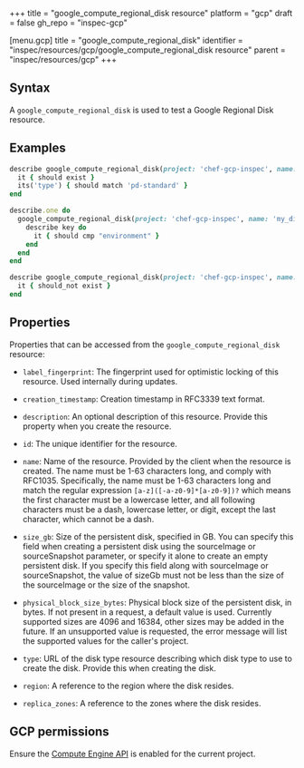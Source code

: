 +++
title = "google_compute_regional_disk resource"
platform = "gcp"
draft = false
gh_repo = "inspec-gcp"

[menu.gcp]
title = "google_compute_regional_disk"
identifier = "inspec/resources/gcp/google_compute_regional_disk resource"
parent = "inspec/resources/gcp"
+++

## Syntax

A `google_compute_regional_disk` is used to test a Google Regional Disk resource.

## Examples

```ruby
describe google_compute_regional_disk(project: 'chef-gcp-inspec', name: 'my_disk', region: 'region') do
  it { should exist }
  its('type') { should match 'pd-standard' }
end

describe.one do
  google_compute_regional_disk(project: 'chef-gcp-inspec', name: 'my_disk', region: 'region').labels.each_pair do |key, value|
    describe key do
      it { should cmp "environment" }
    end
  end
end

describe google_compute_regional_disk(project: 'chef-gcp-inspec', name: 'nonexistent', region: 'region') do
  it { should_not exist }
end
```

## Properties

Properties that can be accessed from the `google_compute_regional_disk` resource:

  * `label_fingerprint`: The fingerprint used for optimistic locking of this resource.  Used internally during updates.

  * `creation_timestamp`: Creation timestamp in RFC3339 text format.

  * `description`: An optional description of this resource. Provide this property when you create the resource.

  * `id`: The unique identifier for the resource.

  * `name`: Name of the resource. Provided by the client when the resource is created. The name must be 1-63 characters long, and comply with RFC1035. Specifically, the name must be 1-63 characters long and match the regular expression `[a-z]([-a-z0-9]*[a-z0-9])?` which means the first character must be a lowercase letter, and all following characters must be a dash, lowercase letter, or digit, except the last character, which cannot be a dash.

  * `size_gb`: Size of the persistent disk, specified in GB. You can specify this field when creating a persistent disk using the sourceImage or sourceSnapshot parameter, or specify it alone to create an empty persistent disk.  If you specify this field along with sourceImage or sourceSnapshot, the value of sizeGb must not be less than the size of the sourceImage or the size of the snapshot.

  * `physical_block_size_bytes`: Physical block size of the persistent disk, in bytes. If not present in a request, a default value is used. Currently supported sizes are 4096 and 16384, other sizes may be added in the future. If an unsupported value is requested, the error message will list the supported values for the caller's project.

  * `type`: URL of the disk type resource describing which disk type to use to create the disk. Provide this when creating the disk.

  * `region`: A reference to the region where the disk resides.

  * `replica_zones`: A reference to the zones where the disk resides.


## GCP permissions

Ensure the [Compute Engine API](https://console.cloud.google.com/apis/library/compute.googleapis.com/) is enabled for the current project.
